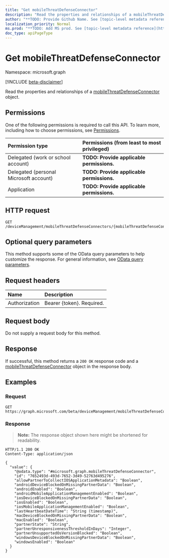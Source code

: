```yaml
---
title: "Get mobileThreatDefenseConnector"
description: "Read the properties and relationships of a mobileThreatDefenseConnector object."
author: "**TODO: Provide Github Name. See [topic-level metadata reference](https://msgo.azurewebsites.net/add/document/guidelines/metadata.html#topic-level-metadata)**"
localization_priority: Normal
ms.prod: "**TODO: Add MS prod. See [topic-level metadata reference](https://msgo.azurewebsites.net/add/document/guidelines/metadata.html#topic-level-metadata)**"
doc_type: apiPageType
---
```


# Get mobileThreatDefenseConnector
Namespace: microsoft.graph

[!INCLUDE [beta-disclaimer](../../includes/beta-disclaimer.md)]

Read the properties and relationships of a [mobileThreatDefenseConnector](../resources/mobilethreatdefenseconnector.md) object.

## Permissions
One of the following permissions is required to call this API. To learn more, including how to choose permissions, see [Permissions](/graph/permissions-reference).

|Permission type|Permissions (from least to most privileged)|
|:---|:---|
|Delegated (work or school account)|**TODO: Provide applicable permissions.**|
|Delegated (personal Microsoft account)|**TODO: Provide applicable permissions.**|
|Application|**TODO: Provide applicable permissions.**|

## HTTP request

<!-- {
  "blockType": "ignored"
}
-->
``` http
GET /deviceManagement/mobileThreatDefenseConnectors/{mobileThreatDefenseConnectorId}
```

## Optional query parameters
This method supports some of the OData query parameters to help customize the response. For general information, see [OData query parameters](/graph/query-parameters).

## Request headers
|Name|Description|
|:---|:---|
|Authorization|Bearer {token}. Required.|

## Request body
Do not supply a request body for this method.

## Response

If successful, this method returns a `200 OK` response code and a [mobileThreatDefenseConnector](../resources/mobilethreatdefenseconnector.md) object in the response body.

## Examples

### Request
<!-- {
  "blockType": "request",
  "name": "get_mobilethreatdefenseconnector"
}
-->
``` http
GET https://graph.microsoft.com/beta/deviceManagement/mobileThreatDefenseConnectors/{mobileThreatDefenseConnectorId}
```


### Response
>**Note:** The response object shown here might be shortened for readability.
<!-- {
  "blockType": "response",
  "truncated": true,
  "@odata.type": "microsoft.graph.mobileThreatDefenseConnector"
}
-->
``` http
HTTP/1.1 200 OK
Content-Type: application/json

{
  "value": {
    "@odata.type": "#microsoft.graph.mobileThreatDefenseConnector",
    "id": "7652493d-493d-7652-3d49-52763d495276",
    "allowPartnerToCollectIOSApplicationMetadata": "Boolean",
    "androidDeviceBlockedOnMissingPartnerData": "Boolean",
    "androidEnabled": "Boolean",
    "androidMobileApplicationManagementEnabled": "Boolean",
    "iosDeviceBlockedOnMissingPartnerData": "Boolean",
    "iosEnabled": "Boolean",
    "iosMobileApplicationManagementEnabled": "Boolean",
    "lastHeartbeatDateTime": "String (timestamp)",
    "macDeviceBlockedOnMissingPartnerData": "Boolean",
    "macEnabled": "Boolean",
    "partnerState": "String",
    "partnerUnresponsivenessThresholdInDays": "Integer",
    "partnerUnsupportedOsVersionBlocked": "Boolean",
    "windowsDeviceBlockedOnMissingPartnerData": "Boolean",
    "windowsEnabled": "Boolean"
  }
}
```

